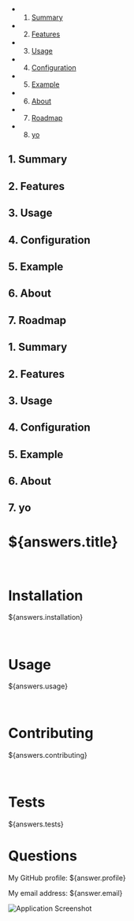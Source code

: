 <!-- vscode-markdown-toc -->
* 1. [Summary](#Summary)
* 2. [Features](#Features)
* 3. [Usage](#Usage)
* 4. [Configuration](#Configuration)
* 5. [Example](#Example)
* 6. [About](#About)
* 7. [Roadmap](#Roadmap)
* 8. [yo](#yo)
<!-- vscode-markdown-toc-config
	numbering=true
	autoSave=true
	/vscode-markdown-toc-config -->
<!-- /vscode-markdown-toc -->
##  1. <a name='Summary'></a>Summary 
##  2. <a name='Features'></a>Features 
##  3. <a name='Usage'></a>Usage
##  4. <a name='Configuration'></a>Configuration 
##  5. <a name='Example'></a>Example 
##  6. <a name='About'></a>About
##  7. <a name='Roadmap'></a>Roadmap
##  1. <a name='Summary'></a>Summary 
##  2. <a name='Features'></a>Features 
##  3. <a name='Usage'></a>Usage
##  4. <a name='Configuration'></a>Configuration 
##  5. <a name='Example'></a>Example 
##  6. <a name='About'></a>About
##  7. <a name='Roadmap'></a>yo
<h1>${answers.title}</h1>
<br>

<h1>Installation</h1>
<p>${answers.installation}</p>
<br>
<h1>Usage</h1>
<p>${answers.usage}</p>
<br>
<h1>Contributing</h1>
<p>${answers.contributing}</p>
<br>
<h1>Tests</h1>
<p>${answers.tests}
<br>
<h1>Questions</h1>
<p>My GitHub profile: ${answer.profile}</p>
<p>My email address: ${answer.email}</p>
<img src="assetsScreenshot of the application.PNG" alt="Application Screenshot">
</p>

